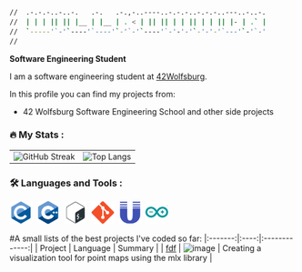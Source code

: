```bash
//  .-.-.-..-..-.   .-.   .-.,-..----..-.-.-..-.-.-..---..-..-.
//  | | | || || |__ | |__ | . < | || || | | || | | || |- | .` |
//  `-----'`-'`----'`----'`-'`-'`----'`-'-'-'`-'-'-'`---'`-'`-'
//                                                             
```

**Software Engineering Student**

I am a software engineering student at [42Wolfsburg](https://42wolfsburg.de).

In this profile you can find my projects from:
  * 42 Wolfsburg Software Engineering School and other side projects

### :fire: My Stats :
<!--
![GitHub Streak](http://github-readme-streak-stats.herokuapp.com?user=NULL-Term1nat0r&theme=merko&mode=weekly&card_width=400)
![Top Langs](https://github-readme-stats.vercel.app/api/top-langs/?username=NULL-Term1nat0r&layout=compact&theme=vision-friendly-dark)
-->
<table>
  <tr>
    <td>
      <img src="http://github-readme-streak-stats.herokuapp.com?user=NULL-Term1nat0r&theme=merko&mode=weekly&card_width=400" alt="GitHub Streak" />
    </td>
    <td>
      <img src="https://github-readme-stats.vercel.app/api/top-langs/?username=NULL-Term1nat0r&layout=compact&theme=vision-friendly-dark" alt="Top Langs" />
    </td>
  </tr>
</table>

<!--
![NULL-Term1nat0r's Stats](https://github-readme-stats.vercel.app/api?username=NULL-Term1nat0r&theme=vue-dark&show_icons=true&hide_border=true&count_private=true)
![NULL-Term1nat0r's Streak](https://github-readme-streak-stats.herokuapp.com/?user=NULL-Term1nat0r&theme=vue-dark&hide_border=true)
![NULL-Term1nat0r's Top Languages](https://github-readme-stats.vercel.app/api/top-langs/?username=NULL-Term1nat0r&theme=vue-dark&show_icons=true&hide_border=true&layout=compact)
-->





### :hammer_and_wrench: Languages and Tools :
<div>
  <img src="https://github.com/devicons/devicon/blob/master/icons/c/c-original.svg" title="C" alt="Java" width="40" height="40"/>&nbsp;
  <img src="https://github.com/devicons/devicon/blob/master/icons/cplusplus/cplusplus-original.svg" title="C++" alt="Java" width="40" height="40"/>&nbsp;
  <img src="https://github.com/devicons/devicon/blob/master/icons/bash/bash-original.svg" title="Bash" alt="Bash" width="40" height="40"/>&nbsp;
  <img src="https://github.com/devicons/devicon/blob/master/icons/git/git-original.svg" title="Git" alt="Git" width="40" height="40"/>&nbsp;
  <img src="https://github.com/devicons/devicon/blob/master/icons/unix/unix-original.svg" title="Unix" alt="Unix width="40" height="40"/>&nbsp;
  <img src="https://github.com/devicons/devicon/blob/master/icons/arduino/arduino-original.svg" title="Arduino" alt="Arduino" width="40" height="40"/>&nbsp;
  

</div>

#A small lists of the best projects I've coded so far:
|:-------:|:----:|:-------------:|
| Project | Language | Summary |
| [fdf](https://github.com/NULL-Term1nat0r/FdF) | ![image](https://img.shields.io/badge/C-00599C?style=for-the-badge&logo=c&logoColor=white) | Creating a visualization tool for point maps using the mlx library | 


<!--
**NULL-Term1nat0r/NULL-Term1nat0r** is a ✨ _special_ ✨ repository because its `README.md` (this file) appears on your GitHub profile.

Here are some ideas to get you started:

- 🔭 I’m currently working on ...
- 🌱 I’m currently learning ...
- 👯 I’m looking to collaborate on ...
- 🤔 I’m looking for help with ...
- 💬 Ask me about ...
- 📫 How to reach me: ...
- 😄 Pronouns: ...
- ⚡ Fun fact: ...
-->
